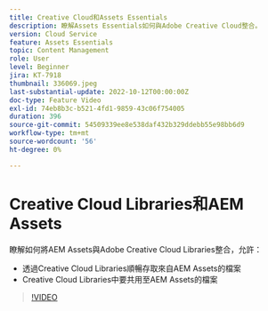 ```yaml
---
title: Creative Cloud和Assets Essentials
description: 瞭解Assets Essentials如何與Adobe Creative Cloud整合。
version: Cloud Service
feature: Assets Essentials
topic: Content Management
role: User
level: Beginner
jira: KT-7918
thumbnail: 336069.jpeg
last-substantial-update: 2022-10-12T00:00:00Z
doc-type: Feature Video
exl-id: 74eb8b3c-b521-4fd1-9859-43c06f754005
duration: 396
source-git-commit: 54509339ee8e538daf432b329ddebb55e98bb6d9
workflow-type: tm+mt
source-wordcount: '56'
ht-degree: 0%

---
```



# Creative Cloud Libraries和AEM Assets

瞭解如何將AEM Assets與Adobe Creative Cloud Libraries整合，允許：

+ 透過Creative Cloud Libraries順暢存取來自AEM Assets的檔案
+ Creative Cloud Libraries中要共用至AEM Assets的檔案

>[!VIDEO](https://video.tv.adobe.com/v/336069?quality=12&learn=on)
